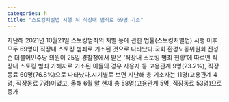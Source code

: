 ```yaml
---
categories: h
title: "스토킹처벌법 시행 뒤 직장내 범죄로 69명 기소"
---
```

지난해 2021년 10월21일 스토킹범죄의 처벌 등에 관한 법률(스토킹처벌법) 시행 이후 모두 69명이 직장내 스토킹 범죄로 기소된 것으로 나타났다.국회 환경노동위원회 진성준 더불어민주당 의원이 25일 경찰청에서 받은 ‘직장내 스토킹 범죄 현황’에 따르면 직장내 스토킹 범죄 가해자로 기소된 이들의 경우 사용자 등 고용관계 9명(23.2%), 직장동료 60명(76.8%)으로 나타났다.시기별로 보면 지난해 총 기소자는 11명(고용관계 4명, 직장동료 7명)이었고, 올해 6월 말 현재 총 58명(고용관계 5명, 직장동료 53명)으로 증가